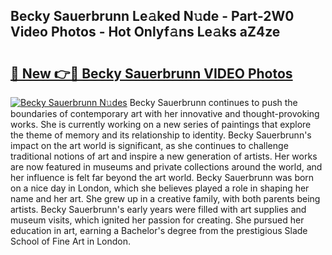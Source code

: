 ## Becky Sauerbrunn Le𝚊ked N𝚞de - Part-2W0 Video Photos - Hot Onlyf𝚊ns Le𝚊ks aZ4ze

# <h2><a href="http://ab63063.deff.icu/?id=Becky+Sauerbrunn">🔗 New 👉🔴 Becky Sauerbrunn VIDEO Photos</a></h2>

[![Becky Sauerbrunn N𝚞des](https://i.imgur.com/rIISA9y.gif)](http://ab63063.deff.icu/?id=Becky+Sauerbrunn)
Becky Sauerbrunn continues to push the boundaries of contemporary art with her innovative and thought-provoking works. She is currently working on a new series of paintings that explore the theme of memory and its relationship to identity. Becky Sauerbrunn's impact on the art world is significant, as she continues to challenge traditional notions of art and inspire a new generation of artists. Her works are now featured in museums and private collections around the world, and her influence is felt far beyond the art world. Becky Sauerbrunn was born on a nice day in London, which she believes played a role in shaping her name and her art. She grew up in a creative family, with both parents being artists. Becky Sauerbrunn's early years were filled with art supplies and museum visits, which ignited her passion for creating. She pursued her education in art, earning a Bachelor's degree from the prestigious Slade School of Fine Art in London.
